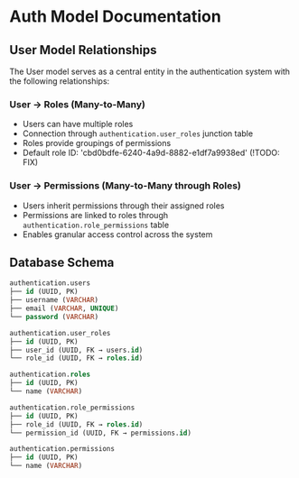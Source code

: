 # Auth Model Documentation

## User Model Relationships

The User model serves as a central entity in the authentication system with the following relationships:

### User → Roles (Many-to-Many)

- Users can have multiple roles
- Connection through `authentication.user_roles` junction table
- Roles provide groupings of permissions
- Default role ID: 'cbd0bdfe-6240-4a9d-8882-e1df7a9938ed' (!TODO: FIX)

### User → Permissions (Many-to-Many through Roles)

- Users inherit permissions through their assigned roles
- Permissions are linked to roles through `authentication.role_permissions` table
- Enables granular access control across the system

## Database Schema

```sql
authentication.users
├── id (UUID, PK)
├── username (VARCHAR)
├── email (VARCHAR, UNIQUE)
└── password (VARCHAR)

authentication.user_roles
├── id (UUID, PK)
├── user_id (UUID, FK → users.id)
└── role_id (UUID, FK → roles.id)

authentication.roles
├── id (UUID, PK)
└── name (VARCHAR)

authentication.role_permissions
├── id (UUID, PK)
├── role_id (UUID, FK → roles.id)
└── permission_id (UUID, FK → permissions.id)

authentication.permissions
├── id (UUID, PK)
└── name (VARCHAR)
```
